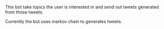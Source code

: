This bot take topics the user is interested in and send out tweets generated from those tweets.

Currently the bot uses markov chain to generates tweets.